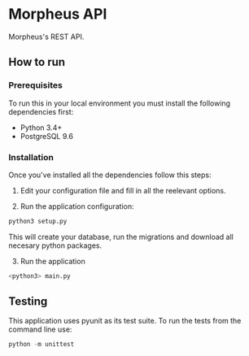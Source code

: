 # Morpheus API

Morpheus's REST API.

## How to run 

### Prerequisites

 To run this in your local environment you must install the following dependencies first:

 - Python 3.4+
 - PostgreSQL 9.6
 
### Installation

 Once you've installed all the dependencies follow this steps:

 1) Edit your configuration file and fill in all the reelevant options.
 
 2) Run the application configuration:
   
  ```python
  python3 setup.py 
  ```

 This will create your database, run the migrations and download all necesary python packages. 
  
 3) Run the application 

 ```python
 <python3> main.py
 ```
 
 ## Testing
 
 This application uses pyunit as its test suite.
 To run the tests from the command line use:
 
 ```python
 python -m unittest
 ```
